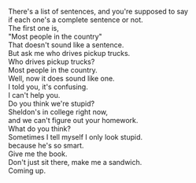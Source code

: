 
There's a list of sentences, and you're supposed to say         
if each one's a complete sentence or not.      
The first one is,      
"Most people in the country"      
That doesn't sound like a sentence.      
But ask me who drives pickup trucks.      
Who drives pickup trucks?      
Most people in the country.      
Well, now it does sound like one.      
I told you, it's confusing.      
I can't help you.      
Do you think we're stupid?      
Sheldon's in college right now,      
and we can't figure out your homework.      
What do you think?      
Sometimes I tell myself I only look stupid.      
because he's so smart.      
Give me the book.      
Don't just sit there, make me a sandwich.      
Coming up.      




